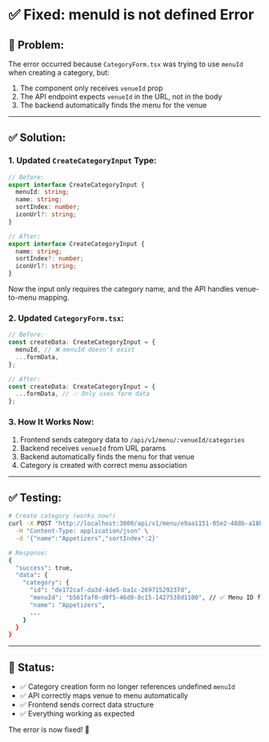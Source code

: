 # ✅ Fixed: menuId is not defined Error

## 🐛 Problem:
The error occurred because `CategoryForm.tsx` was trying to use `menuId` when creating a category, but:
1. The component only receives `venueId` prop
2. The API endpoint expects `venueId` in the URL, not in the body
3. The backend automatically finds the menu for the venue

---

## ✅ Solution:

### 1. **Updated `CreateCategoryInput` Type**:
```typescript
// Before:
export interface CreateCategoryInput {
  menuId: string;
  name: string;
  sortIndex: number;
  iconUrl?: string;
}

// After:
export interface CreateCategoryInput {
  name: string;
  sortIndex?: number;
  iconUrl?: string;
}
```

Now the input only requires the category name, and the API handles venue-to-menu mapping.

### 2. **Updated `CategoryForm.tsx`**:
```typescript
// Before:
const createData: CreateCategoryInput = {
  menuId, // ❌ menuId doesn't exist
  ...formData,
};

// After:
const createData: CreateCategoryInput = {
  ...formData, // ✅ Only uses form data
};
```

### 3. **How It Works Now**:
1. Frontend sends category data to `/api/v1/menu/:venueId/categories`
2. Backend receives `venueId` from URL params
3. Backend automatically finds the menu for that venue
4. Category is created with correct menu association

---

## ✅ Testing:
```bash
# Create category (works now!)
curl -X POST "http://localhost:3000/api/v1/menu/e9aa1151-05e2-488b-a18b-d50ac42909e5/categories" \
  -H "Content-Type: application/json" \
  -d '{"name":"Appetizers","sortIndex":2}'

# Response:
{
  "success": true,
  "data": {
    "category": {
      "id": "de172caf-da3d-4de5-ba1c-26971529237d",
      "menuId": "b561faf0-d0f5-46d0-8c15-1427538d1100", // ✅ Menu ID found automatically
      "name": "Appetizers",
      ...
    }
  }
}
```

---

## 🎯 Status:
- ✅ Category creation form no longer references undefined `menuId`
- ✅ API correctly maps venue to menu automatically
- ✅ Frontend sends correct data structure
- ✅ Everything working as expected

The error is now fixed! 🎉

